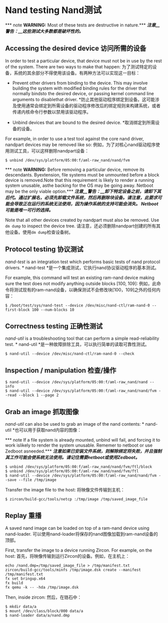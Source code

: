  
# Nand testing  Nand测试 

*** note __WARNING:__ Most of these tests are destructive in nature.*** ***注意__警告：__这些测试大多数都是破坏性的。***

 
## Accessing the desired device  访问所需的设备 

In order to test a particular device, that device must not be in use by the rest of the system. There are two ways to make that happen: 为了测试特定的设备，系统的其余部分不得使用该设备。有两种方法可以实现这一目标：

 
* Prevent other drivers from binding to the device. This may involve building the system with modified binding rules for the driver that normally bindsto the desired device, or passing kernel command line arguments to disablethat driver. *防止其他驱动程序绑定到设备。这可能涉及使用通常会绑定到所需设备的驱动程序修改后的绑定规则来构建系统，或者传递内核命令行参数以禁用该驱动程序。

 
* Unbind devices that are bound to the desired device.  *取消绑定到所需设备的设备。

For example, in order to use a test tool against the core nand driver, nandpart devices may be removed like so: 例如，为了对核心nand驱动程序使用测试工具，可以这样删除nandpart设备：

```shell
$ unbind /dev/sys/platform/05:00:f/aml-raw_nand/nand/fvm
```
 

*** note __WARNING:__ Before removing a particular device, remove its descendants. Byextension, file systems must be unmounted before a block device is removed.Note that this requirement is likely to render a running system unusable, asthe backing for the OS may be going away. Netboot may be the only viable option.*** ***注意__警告：__卸下特定设备之前，请卸下其后代。通过扩展名，必须先卸载文件系统，然后再删除块设备。请注意，此要求可能会导致正在运行的系统无法使用，因为操作系统的支持可能会消失。 Netboot可能是唯一可行的选择。***

Note that all other devices created by nandpart must also be removed. Use `dm dump` to inspect the device tree. 请注意，还必须删除nandpart创建的所有其他设备。使用`dm dump`检查设备树。

 
## Protocol testing  协议测试 

*nand-test* is an integration test which performs basic tests of nand protocol drivers. * nand-test *是一个集成测试，它执行nand协议驱动程序的基本测试。

For example, this command will test an existing ram-nand device making sure the test does not modify anything outside blocks [100, 109]: 例如，此命令将测试现有的ram-nand设备，以确保测试不会修改块[100，109]之外的任何内容：

```shell
$ /boot/test/sys/nand-test --device /dev/misc/nand-ctl/ram-nand-0 --first-block 100 --num-blocks 10
```
 

 
## Correctness testing  正确性测试 

*nand-util* is a troubleshooting tool that can perform a simple read-reliability test. * nand-util *是一种故障排除工具，可以执行简单的读取可靠性测试。

```shell
$ nand-util --device /dev/misc/nand-ctl/ram-nand-0 --check
```
 

 
## Inspection / manipulation  检查/操作 

```shell
$ nand-util --device /dev/sys/platform/05:00:f/aml-raw_nand/nand --info
$ nand-util --device /dev/sys/platform/05:00:f/aml-raw_nand/nand/fvm --read --block 1 --page 2
```
 

 
## Grab an image  抓取图像 

*nand-util* can also be used to grab an image of the nand contents:  * nand-util *也可以用于获取nand内容的图像：

*** note If a file system is already mounted, unbind will fail, and forcing it to work islikely to render the system unusable. Rememer to netboot or use Zedboot asneeded.*** ***注意如果已安装文件系统，则解除绑定将失败，并且强制其工作可能会使系统无法使用。请记住需要netboot或使用Zedboot。***

```shell
$ unbind /dev/sys/platform/05:00:f/aml-raw_nand/nand/fvm/ftl/block
$ unbind /dev/sys/platform/05:00:f/aml-raw_nand/nand/fvm/ftl
$ nand-util --device /dev/sys/platform/05:00:f/aml-raw_nand/nand/fvm --save --file /tmp/image
```
 

Transfer the image file to the host:  将映像文件传输到主机：

```shell
$ zircon/build-gcc/tools/netcp :/tmp/image /tmp/saved_image_file
```
 

 
## Replay  重播 

A saved nand image can be loaded on top of a ram-nand device using nand-loader.  可以使用nand-loader将保存的nand图像加载到ram-nand设备的顶部。

First, transfer the image to a device running Zircon. For example, on the host:  首先，将映像传输到运行Zircon的设备。例如，在主机上：

```shell
echo /nand.dmp=/tmp/saved_image_file > /tmp/manifest.txt
zircon/build-gcc/tools/minfs /tmp/image.dsk create --manifest /tmp/manifest.txt
fx set bringup.x64
fx build
fx qemu -k -- -hda /tmp/image.dsk
```
 

Then, inside zircon:  然后，在锆石中：

```shell
$ mkdir data/a
$ mount /dev/class/block/000 data/a
$ nand-loader data/a/nand.dmp
```
